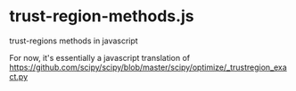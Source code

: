 # trust-region-methods.js
trust-regions methods in javascript

For now, it's essentially a javascript translation of https://github.com/scipy/scipy/blob/master/scipy/optimize/_trustregion_exact.py
